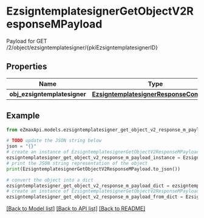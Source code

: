 # EzsigntemplatesignerGetObjectV2ResponseMPayload

Payload for GET /2/object/ezsigntemplatesigner/{pkiEzsigntemplatesignerID}

## Properties

Name | Type | Description | Notes
------------ | ------------- | ------------- | -------------
**obj_ezsigntemplatesigner** | [**EzsigntemplatesignerResponseCompound**](EzsigntemplatesignerResponseCompound.md) |  | 

## Example

```python
from eZmaxApi.models.ezsigntemplatesigner_get_object_v2_response_m_payload import EzsigntemplatesignerGetObjectV2ResponseMPayload

# TODO update the JSON string below
json = "{}"
# create an instance of EzsigntemplatesignerGetObjectV2ResponseMPayload from a JSON string
ezsigntemplatesigner_get_object_v2_response_m_payload_instance = EzsigntemplatesignerGetObjectV2ResponseMPayload.from_json(json)
# print the JSON string representation of the object
print(EzsigntemplatesignerGetObjectV2ResponseMPayload.to_json())

# convert the object into a dict
ezsigntemplatesigner_get_object_v2_response_m_payload_dict = ezsigntemplatesigner_get_object_v2_response_m_payload_instance.to_dict()
# create an instance of EzsigntemplatesignerGetObjectV2ResponseMPayload from a dict
ezsigntemplatesigner_get_object_v2_response_m_payload_from_dict = EzsigntemplatesignerGetObjectV2ResponseMPayload.from_dict(ezsigntemplatesigner_get_object_v2_response_m_payload_dict)
```
[[Back to Model list]](../README.md#documentation-for-models) [[Back to API list]](../README.md#documentation-for-api-endpoints) [[Back to README]](../README.md)


